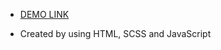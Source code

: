 - [DEMO LINK](https://dimabelotskyi.github.io/kickstarter-landing/)

- Created by using HTML, SCSS and JavaScript
